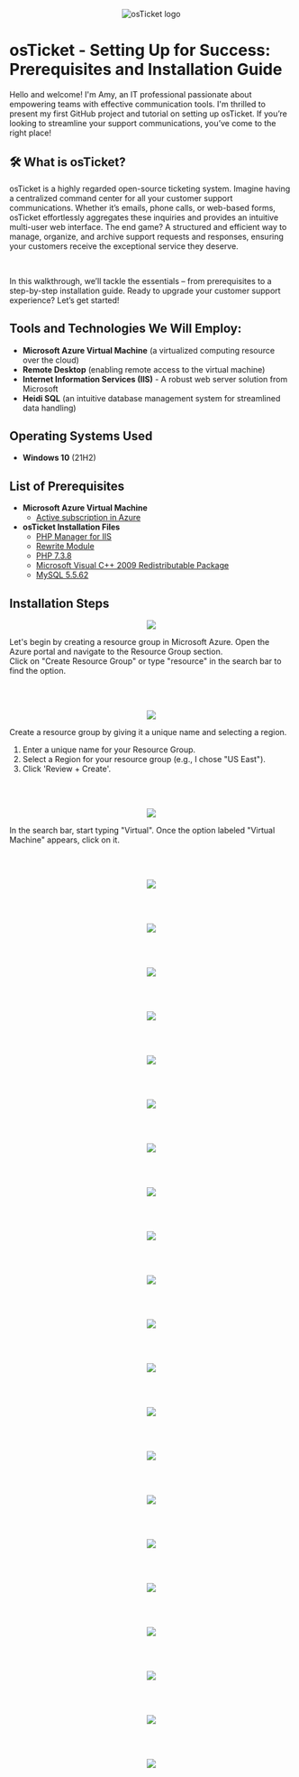
<p align="center">
<img src="https://i.imgur.com/Clzj7Xs.png" alt="osTicket logo"/>
</p>

<h1>osTicket - Setting Up for Success: Prerequisites and Installation Guide</h1>

Hello and welcome! I'm Amy, an IT professional passionate about empowering teams with effective communication tools. I'm thrilled to present my first GitHub project and tutorial on setting up osTicket. If you’re looking to streamline your support communications, you’ve come to the right place!

<h2>🛠 What is osTicket?</h2>
osTicket is a highly regarded open-source ticketing system. Imagine having a centralized command center for all your customer support communications. Whether it’s emails, phone calls, or web-based forms, osTicket effortlessly aggregates these inquiries and provides an intuitive multi-user web interface. The end game? A structured and efficient way to manage, organize, and archive support requests and responses, ensuring your customers receive the exceptional service they deserve.
</p>

<br>


In this walkthrough, we’ll tackle the essentials – from prerequisites to a step-by-step installation guide. Ready to upgrade your customer support experience? Let’s get started!


<h2>Tools and Technologies We Will Employ:</h2>

- **Microsoft Azure Virtual Machine** (a virtualized computing resource over the cloud)
- **Remote Desktop** (enabling remote access to the virtual machine)
- **Internet Information Services (IIS)** - A robust web server solution from Microsoft
- **Heidi SQL** (an intuitive database management system for streamlined data handling)

<h2>Operating Systems Used </h2>

- **Windows 10**</b> (21H2)

<h2>List of Prerequisites</h2>

- **Microsoft Azure Virtual Machine**
  - [Active subscription in Azure](https://portal.azure.com)
- **osTicket Installation Files**
  - [PHP Manager for IIS](https://drive.google.com/file/d/1RHsNd4eWIOwaNpj3JW4vzzmzNUH86wY_/view?usp=share_link)
  - [Rewrite Module](https://drive.google.com/file/d/1tIK9GZBKj1JyUP87eewxgdNqn9pZmVmY/view?usp=share_link)
  - [PHP 7.3.8](https://drive.google.com/file/d/1snNMtLdCOpMtkCyD4mvl9yOOmvVIp9fP/view?usp=share_link)
  - [Microsoft Visual C++ 2009 Redistributable Package](https://drive.google.com/file/d/1s1OsGF3-ioO0_9LYizPRiVuIkb3lFJgH/view?usp=share_link)
  - [MySQL 5.5.62](https://drive.google.com/file/d/1_OWh9p7VQLcrB0q_V7qT8yHl0xo5gv7z/view?usp=share_link)


<h2>Installation Steps</h2>

<p align="center">
  <img src="https://github.com/AmyMcCarrell/osticket-prereqs/assets/137266179/49fb9c9c-5da0-4fbf-a0ff-f52b8a70543e">

Let's begin by creating a resource group in Microsoft Azure. Open the Azure portal and navigate to the Resource Group section.<br>
Click on "Create Resource Group" or type "resource" in the search bar to find the option. 
</p>

<br><br>


<p align="center">
  <img src="https://github.com/AmyMcCarrell/osticket-prereqs/assets/137266179/40eada66-b9cc-4014-a6d4-035ec64f8128">
  
Create a resource group by giving it a unique name and selecting a region.<br>
1. Enter a unique name for your Resource Group.<br>
2. Select a Region for your resource group (e.g., I chose "US East").<br>
3. Click 'Review + Create'.<br>
</p>

<br><br>


<p align="center">
  <img src="https://github.com/AmyMcCarrell/osticket-prereqs/assets/137266179/287fbdc3-829d-4e5c-b840-c71cc36f6a1a">
  
In the search bar, start typing "Virtual". Once the option labeled "Virtual Machine" appears, click on it.
</p>

<br><br>


<p align="center">
  <img src="https://github.com/AmyMcCarrell/osticket-prereqs/assets/137266179/854652a9-28de-4e92-9a44-e899d01e8a38">


</p>

<br><br>


<p align="center">
  <img src="https://github.com/AmyMcCarrell/osticket-prereqs/assets/137266179/79716214-af1b-4466-b99c-5c86301351bf">


</p>

<br><br>


<p align="center">
  <img src="https://github.com/AmyMcCarrell/osticket-prereqs/assets/137266179/ec27d128-bbb1-4734-a641-25b2ae750c7c">

  
</p>

<br><br>


<p align="center">
  <img src="https://github.com/AmyMcCarrell/osticket-prereqs/assets/137266179/e5e2871f-09b2-435a-856b-9aa9f7bc1bf5">


</p>

<br><br> 


<p align="center">
  <img src="https://github.com/AmyMcCarrell/osticket-prereqs/assets/137266179/c366ea49-519f-429b-ba67-aff6c51d70a3">

  
</p>

<br><br>


<p align="center">
  <img src="https://github.com/AmyMcCarrell/osticket-prereqs/assets/137266179/4eaacf69-3b41-4957-a3d1-ad6f3f1bfe29">

  
</p>

<br><br>


<p align="center">
  <img src="https://github.com/AmyMcCarrell/osticket-prereqs/assets/137266179/635475b9-20a2-4c70-8070-aca7b21abc11">

  
</p>

<br><br>


<p align="center">
  <img src="https://github.com/AmyMcCarrell/osticket-prereqs/assets/137266179/a9bb65e0-a49c-4ed4-b6c6-b9bca1d7eed2">

  
</p>

<br><br>


<p align="center">
  <img src="https://github.com/AmyMcCarrell/osticket-prereqs/assets/137266179/bf5ea8fc-e474-421f-9fe5-225c67cceeab">

  
</p>


<br><br>


<p align="center">
  <img src="https://github.com/AmyMcCarrell/osticket-prereqs/assets/137266179/9451808c-1fe9-47ee-9074-c6aa65000dea">

  
</p>

<br><br>


<p align="center">
  <img src="https://github.com/AmyMcCarrell/osticket-prereqs/assets/137266179/74eaa0a9-629b-418a-87ac-a91f3263b2c9">

  
</p>

<br><br>


<p align="center">
  <img src="https://github.com/AmyMcCarrell/osticket-prereqs/assets/137266179/4f826472-abc4-4b20-b2cd-44d21f28a239">

  
</p>

<br><br>


<p align="center">
  <img src="https://github.com/AmyMcCarrell/osticket-prereqs/assets/137266179/d3f88923-5bd6-4c63-a9ea-62893e38a341">

  
</p>

<br><br>


<p align="center">
  <img src="https://github.com/AmyMcCarrell/osticket-prereqs/assets/137266179/31ba8ad5-2132-4b51-9a13-4b5177aa69c4">

  
</p>

<br><br>


<p align="center">
  <img src="https://github.com/AmyMcCarrell/osticket-prereqs/assets/137266179/d9308db4-d1ae-4538-9e13-f8ef36a1223e">
</p>

<br><br>


<p align="center">
  <img src="https://github.com/AmyMcCarrell/osticket-prereqs/assets/137266179/6c319441-9d6a-4205-9141-3b20908fd7ec">
</p>

<br><br>


<p align="center">
  <img src="https://github.com/AmyMcCarrell/osticket-prereqs/assets/137266179/067353f1-6dcd-4539-95a7-92640edab5cb">
</p>

<br><br>


<p align="center">
  <img src="https://github.com/AmyMcCarrell/osticket-prereqs/assets/137266179/0a1604be-642d-4cd9-93e0-09f334683164">
</p>

<br><br>


<p align="center">
  <img src="https://github.com/AmyMcCarrell/osticket-prereqs/assets/137266179/25afab08-141b-4db0-90e7-a2921496e137">
</p>

<br><br>


<p align="center">
  <img src="https://github.com/AmyMcCarrell/osticket-prereqs/assets/137266179/72650f92-2f1a-4314-a540-023449e6efcc">
</p>

<br><br>


<p align="center">
  <img src="https://github.com/AmyMcCarrell/osticket-prereqs/assets/137266179/b91e8eb1-9981-465b-9115-6f4e4716529e">
</p>

<br><br>


